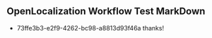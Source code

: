 ## OpenLocalization Workflow Test MarkDown
* 73ffe3b3-e2f9-4262-bc98-a8813d93f46a thanks!

<!--HONumber=Jul16_HO3-->


